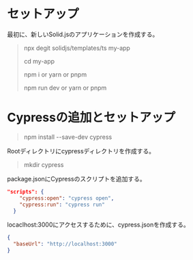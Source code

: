 # セットアップ
最初に、新しいSolid.jsのアプリケーションを作成する。

> npx degit solidjs/templates/ts my-app
>
> cd my-app
>
> npm i or yarn or pnpm
>
> npm run dev or yarn or pnpm

# Cypressの追加とセットアップ

> npm install --save-dev cypress

Rootディレクトリにcypressディレクトリを作成する。

> mkdir cypress

package.jsonにCypressのスクリプトを追加する。

```json
"scripts": {
    "cypress:open": "cypress open",
    "cypress:run": "cypress run"
  }
```

locaclhost:3000にアクセスするために、cypress.jsonを作成する。

```json
{
  "baseUrl": "http://localhost:3000"
}
```

